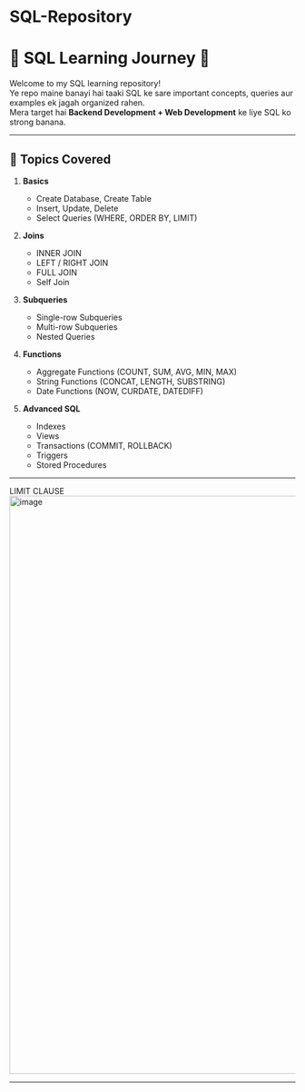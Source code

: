 # SQL-Repository
# 📘 SQL Learning Journey 🚀

Welcome to my SQL learning repository!  
Ye repo maine banayi hai taaki SQL ke sare important concepts, queries aur examples ek jagah organized rahen.  
Mera target hai **Backend Development + Web Development** ke liye SQL ko strong banana.  

---

## 📑 Topics Covered

1. **Basics**
   - Create Database, Create Table
   - Insert, Update, Delete
   - Select Queries (WHERE, ORDER BY, LIMIT)

2. **Joins**
   - INNER JOIN
   - LEFT / RIGHT JOIN
   - FULL JOIN
   - Self Join

3. **Subqueries**
   - Single-row Subqueries
   - Multi-row Subqueries
   - Nested Queries

4. **Functions**
   - Aggregate Functions (COUNT, SUM, AVG, MIN, MAX)
   - String Functions (CONCAT, LENGTH, SUBSTRING)
   - Date Functions (NOW, CURDATE, DATEDIFF)

5. **Advanced SQL**
   - Indexes
   - Views
   - Transactions (COMMIT, ROLLBACK)
   - Triggers
   - Stored Procedures

---
LIMIT CLAUSE
<img width="1919" height="1018" alt="image" src="https://github.com/user-attachments/assets/beae8c7f-a613-4176-adf1-212553112881" />

---




